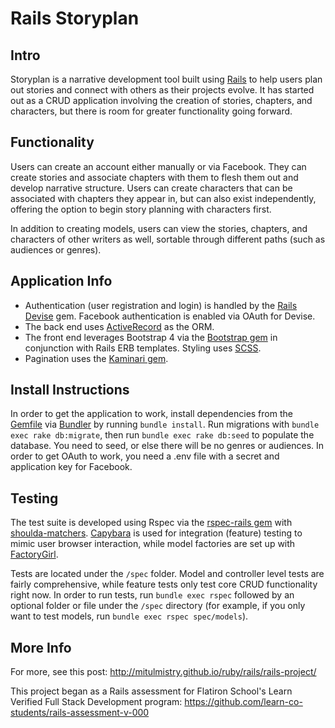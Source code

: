# Rails Storyplan

## Intro
Storyplan is a narrative development tool built using [Rails][rails] to help users plan out stories and connect with others as their projects evolve. It has started out as a CRUD application involving the creation of stories, chapters, and characters, but there is room for greater functionality going forward.

## Functionality
Users can create an account either manually or via Facebook. They can create stories and associate chapters with them to flesh them out and develop narrative structure. Users can create characters that can be associated with chapters they appear in, but can also exist independently, offering the option to begin story planning with characters first.

In addition to creating models, users can view the stories, chapters, and characters of other writers as well, sortable through different paths (such as audiences or genres).

## Application Info
- Authentication (user registration and login) is handled by the [Rails Devise][devise] gem. Facebook authentication is enabled via OAuth for Devise.
- The back end uses [ActiveRecord][active-record] as the ORM.
- The front end leverages Bootstrap 4 via the [Bootstrap gem][bootstrap-gem] in conjunction with Rails ERB templates. Styling uses [SCSS][scss].
- Pagination uses the [Kaminari gem][kaminari].

## Install Instructions
In order to get the application to work, install dependencies from the [Gemfile][gemfile] via [Bundler][bundler] by running `bundle install`. Run migrations with `bundle exec rake db:migrate`, then run `bundle exec rake db:seed` to populate the database. You need to seed, or else there will be no genres or audiences. In order to get OAuth to work, you need a .env file with a secret and application key for Facebook.

## Testing
The test suite is developed using Rspec via the [rspec-rails gem][rspec-rails] with [shoulda-matchers][shoulda]. [Capybara][capybara] is used for integration (feature) testing to mimic user browser interaction, while model factories are set up with [FactoryGirl][factory-girl].

Tests are located under the `/spec` folder. Model and controller level tests are fairly comprehensive, while feature tests only test core CRUD functionality right now. In order to run tests, run `bundle exec rspec` followed by an optional folder or file under the `/spec` directory (for example, if you only want to test models, run `bundle exec rspec spec/models`).

## More Info
For more, see this post: http://mitulmistry.github.io/ruby/rails/rails-project/

This project began as a Rails assessment for Flatiron School's Learn Verified Full Stack Development program:
https://github.com/learn-co-students/rails-assessment-v-000

[rails]: http://rubyonrails.org/
[devise]: https://github.com/plataformatec/devise
[active-record]: http://guides.rubyonrails.org/active_record_basics.html
[bootstrap-gem]: https://github.com/twbs/bootstrap-rubygem
[scss]: http://sass-lang.com/
[kaminari]: https://github.com/kaminari/kaminari
[bundler]: http://bundler.io/
[gemfile]: https://github.com/MitulMistry/rails-storyplan/blob/master/Gemfile
[rspec-rails]: https://github.com/rspec/rspec-rails
[shoulda]: https://github.com/thoughtbot/shoulda-matchers
[capybara]: https://github.com/teamcapybara/capybara
[factory-girl]: https://github.com/thoughtbot/factory_girl_rails
